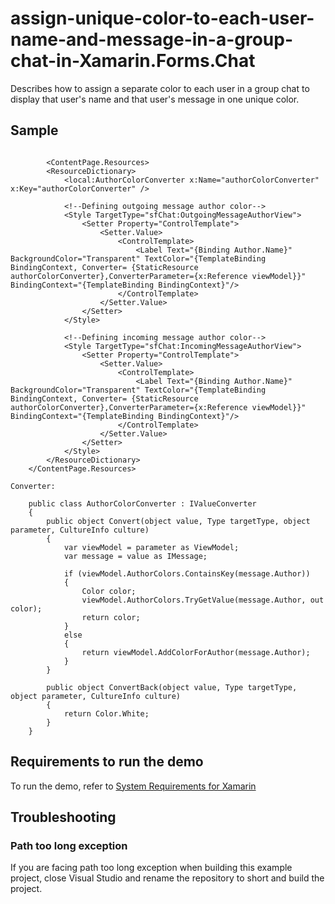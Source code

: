 # assign-unique-color-to-each-user-name-and-message-in-a-group-chat-in-Xamarin.Forms.Chat
Describes how to assign a separate color to each user in a group chat to display that user's name and that user's message in one unique color.

## Sample

```xaml

        <ContentPage.Resources>
        <ResourceDictionary>
            <local:AuthorColorConverter x:Name="authorColorConverter" x:Key="authorColorConverter" />

            <!--Defining outgoing message author color-->
            <Style TargetType="sfChat:OutgoingMessageAuthorView">
                <Setter Property="ControlTemplate">
                    <Setter.Value>
                        <ControlTemplate>
                            <Label Text="{Binding Author.Name}" BackgroundColor="Transparent" TextColor="{TemplateBinding BindingContext, Converter= {StaticResource authorColorConverter},ConverterParameter={x:Reference viewModel}}" BindingContext="{TemplateBinding BindingContext}"/>
                        </ControlTemplate>
                    </Setter.Value>
                </Setter>
            </Style>

            <!--Defining incoming message author color-->
            <Style TargetType="sfChat:IncomingMessageAuthorView">
                <Setter Property="ControlTemplate">
                    <Setter.Value>
                        <ControlTemplate>
                            <Label Text="{Binding Author.Name}" BackgroundColor="Transparent" TextColor="{TemplateBinding BindingContext, Converter= {StaticResource authorColorConverter},ConverterParameter={x:Reference viewModel}}" BindingContext="{TemplateBinding BindingContext}"/>
                        </ControlTemplate>
                    </Setter.Value>
                </Setter>
            </Style>
        </ResourceDictionary>
    </ContentPage.Resources>

Converter:

    public class AuthorColorConverter : IValueConverter
    {
        public object Convert(object value, Type targetType, object parameter, CultureInfo culture)
        {
            var viewModel = parameter as ViewModel;
            var message = value as IMessage;

            if (viewModel.AuthorColors.ContainsKey(message.Author))
            {
                Color color;
                viewModel.AuthorColors.TryGetValue(message.Author, out color);
                return color;
            }
            else
            {
                return viewModel.AddColorForAuthor(message.Author);
            }
        }

        public object ConvertBack(object value, Type targetType, object parameter, CultureInfo culture)
        {
            return Color.White;
        }
    }

```

## Requirements to run the demo

To run the demo, refer to [System Requirements for Xamarin](https://help.syncfusion.com/xamarin/system-requirements)

## Troubleshooting

### Path too long exception

If you are facing path too long exception when building this example project, close Visual Studio and rename the repository to short and build the project.
